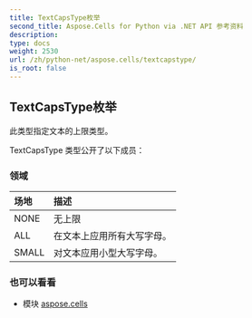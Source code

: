 ```yaml
---
title: TextCapsType枚举
second_title: Aspose.Cells for Python via .NET API 参考资料
description:
type: docs
weight: 2530
url: /zh/python-net/aspose.cells/textcapstype/
is_root: false
---
```

## TextCapsType枚举
此类型指定文本的上限类型。



TextCapsType 类型公开了以下成员：

### 领域
|场地|描述|
| :- | :- |
| NONE |无上限|
| ALL |在文本上应用所有大写字母。|
| SMALL |对文本应用小型大写字母。|



### 也可以看看
* 模块 [aspose.cells](..)

